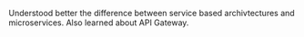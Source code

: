 Understood better the difference between service based archivtectures and microservices. Also learned about API Gateway.

